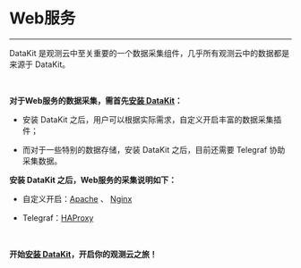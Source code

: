 # Web服务
---

DataKit 是观测云中至关重要的一个数据采集组件，几乎所有观测云中的数据都是来源于 DataKit。

<br/>

**对于Web服务的数据采集，需首先[安装 DataKit](/datakit/datakit-install/)：**

- 安装 DataKit 之后，用户可以根据实际需求，自定义开启丰富的数据采集插件；

- 而对于一些特别的数据存储，安装 DataKit 之后，目前还需要 Telegraf 协助采集数据。



**安装 DataKit 之后，Web服务的采集说明如下：**

- 自定义开启：[Apache](apache.md) 、 [Nginx](nginx.md)

- Telegraf：[HAProxy](haproxy.md) 

<br/>

**开始[安装 DataKit](/datakit/datakit-install/)，开启你的观测云之旅！**


